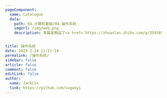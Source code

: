 ```yaml
---
pageComponent:
  name: Catalogue
  data:
    path: 04.计算机基础/04.操作系统
    imgUrl: /img/web.png
    description: 本篇是搬运了<a href='https://zhuanlan.zhihu.com/p/359165294' target='_blank'>小龙飞</a>大佬的文章


title: 操作系统
date: 2023-2-24 11:21:18
permalink: /操作系统/
sidebar: false
article: false
comment: false
editLink: false
author:
  name: JackCin
  link: https://github.com/xugaoyi
---
```

